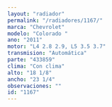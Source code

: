 ```yaml
---
layout: "radiador"
permalink: "/radiadores/1167/"
marca: "Chevrolet"
modelo: "Colorado "
ano: "2011"
motor: "L4 2.8 2.9, L5 3.5 3.7"
transmision: "Automática"
parte: "433859"
clima: "Con clima"
alto: "18 1/8"
ancho: "23 1/4"
observaciones: ""
id: "1167"
---
```


